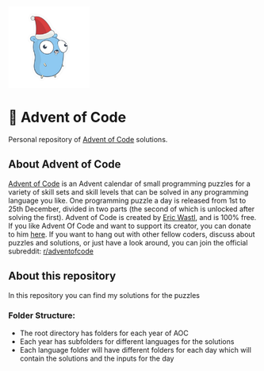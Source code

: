 <span>
<img src="./.assets/christmas_gofer.png" width="164">
</span>

# 🎄 Advent of Code

Personal repository of [Advent of Code](#about-advent-of-code) solutions.

About Advent of Code
--------------------

[Advent of Code][aoc-about] is an Advent calendar of small programming puzzles
for a variety of skill sets and skill levels that can be solved in any
programming language you like. One programming puzzle a day is released from 1st
to 25th December, divided in two parts (the second of which is unlocked after
solving the first). Advent of Code is created by [Eric Wastl][aoc-eric], and is
100% free. If you like Advent Of Code and want to support its creator, you can
donate to him [here][aoc-support]. If you want to hang out with other fellow
coders, discuss about puzzles and solutions, or just have a look around, you can
join the official subreddit: [r/adventofcode][aoc-reddit]


About this repository
---------------------

In this repository you can find my solutions for the puzzles

### Folder Structure:
- The root directory has folders for each year of AOC
- Each year has subfolders for different languages for the solutions
- Each language folder will have different folders for each day which will contain the solutions and the inputs for the day


[aoc-about]:   https://adventofcode.com/2019/about
[aoc-eric]:    https://twitter.com/ericwastl
[aoc-support]: https://adventofcode.com/2019/support
[aoc-reddit]:  https://www.reddit.com/r/adventofcode/
